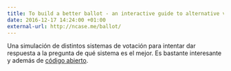 ```yaml
---
title: To build a better ballot - an interactive guide to alternative voting systems
date: 2016-12-17 14:24:00 +01:00
external-url: http://ncase.me/ballot/
---
```


Una simulación de distintos sistemas de votación para intentar dar respuesta a la pregunta de qué sistema es el mejor. Es bastante interesante y además de [código abierto](https://github.com/ncase/ballot).